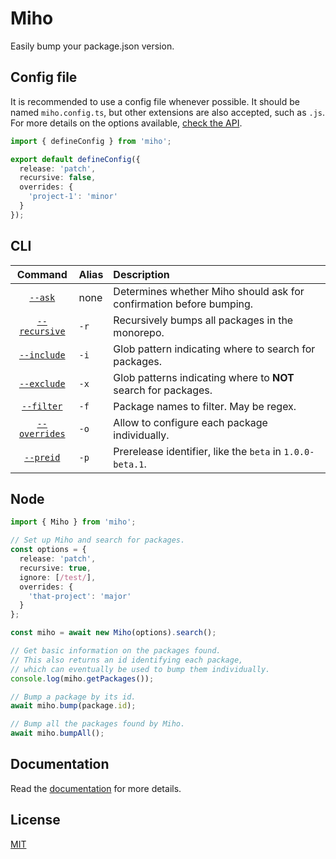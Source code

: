 # Miho

Easily bump your package.json version.

## Config file

It is recommended to use a config file whenever possible. It should be named `miho.config.ts`, but other extensions are also accepted, such as `.js`. For more details on the options available, [check the API](https://tb.dev.br/miho/api/interfaces/MihoOptions.html).

```ts
import { defineConfig } from 'miho';

export default defineConfig({
  release: 'patch',
  recursive: false,
  overrides: {
    'project-1': 'minor'
  }
});
```

## CLI

|                             Command                              | Alias | Description                                                         |
| :--------------------------------------------------------------: | :---- | :------------------------------------------------------------------ |
|       [`--ask`](https://tb.dev.br/miho/usage/cli.html#ask)       | none  | Determines whether Miho should ask for confirmation before bumping. |
| [`--recursive`](https://tb.dev.br/miho/usage/cli.html#recursive) | `-r`  | Recursively bumps all packages in the monorepo.                     |
|   [`--include`](https://tb.dev.br/miho/usage/cli.html#include)   | `-i`  | Glob pattern indicating where to search for packages.               |
|   [`--exclude`](https://tb.dev.br/miho/usage/cli.html#exclude)   | `-x`  | Glob patterns indicating where to **NOT** search for packages.      |
|    [`--filter`](https://tb.dev.br/miho/usage/cli.html#filter)    | `-f`  | Package names to filter. May be regex.                              |
| [`--overrides`](https://tb.dev.br/miho/usage/cli.html#overrides) | `-o`  | Allow to configure each package individually.                       |
|     [`--preid`](https://tb.dev.br/miho/usage/cli.html#preid)     | `-p`  | Prerelease identifier, like the `beta` in `1.0.0-beta.1`.           |

## Node

```ts
import { Miho } from 'miho';

// Set up Miho and search for packages.
const options = {
  release: 'patch',
  recursive: true,
  ignore: [/test/],
  overrides: {
    'that-project': 'major'
  }
};

const miho = await new Miho(options).search();

// Get basic information on the packages found.
// This also returns an id identifying each package,
// which can eventually be used to bump them individually.
console.log(miho.getPackages());

// Bump a package by its id.
await miho.bump(package.id);

// Bump all the packages found by Miho.
await miho.bumpAll();
```

## Documentation

Read the [documentation](https://tb.dev.br/miho) for more details.

## License

[MIT](https://github.com/ferreira-tb/miho/blob/main/LICENSE)
